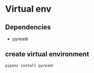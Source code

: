# Virtual env


## Dependencies


* pyreadr


## create virtual environment

```bash
pipenv install pyreadr
```
